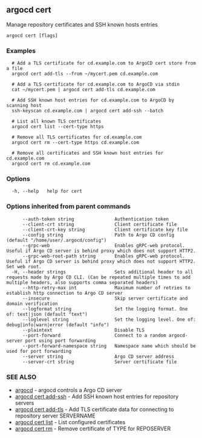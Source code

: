 ## argocd cert

Manage repository certificates and SSH known hosts entries

```
argocd cert [flags]
```

### Examples

```
  # Add a TLS certificate for cd.example.com to ArgoCD cert store from a file
  argocd cert add-tls --from ~/mycert.pem cd.example.com

  # Add a TLS certificate for cd.example.com to ArgoCD via stdin
  cat ~/mycert.pem | argocd cert add-tls cd.example.com

  # Add SSH known host entries for cd.example.com to ArgoCD by scanning host
  ssh-keyscan cd.example.com | argocd cert add-ssh --batch

  # List all known TLS certificates
  argocd cert list --cert-type https

  # Remove all TLS certificates for cd.example.com
  argocd cert rm --cert-type https cd.example.com

  # Remove all certificates and SSH known host entries for cd.example.com
  argocd cert rm cd.example.com

```

### Options

```
  -h, --help   help for cert
```

### Options inherited from parent commands

```
      --auth-token string               Authentication token
      --client-crt string               Client certificate file
      --client-crt-key string           Client certificate key file
      --config string                   Path to Argo CD config (default "/home/user/.argocd/config")
      --grpc-web                        Enables gRPC-web protocol. Useful if Argo CD server is behind proxy which does not support HTTP2.
      --grpc-web-root-path string       Enables gRPC-web protocol. Useful if Argo CD server is behind proxy which does not support HTTP2. Set web root.
  -H, --header strings                  Sets additional header to all requests made by Argo CD CLI. (Can be repeated multiple times to add multiple headers, also supports comma separated headers)
      --http-retry-max int              Maximum number of retries to establish http connection to Argo CD server
      --insecure                        Skip server certificate and domain verification
      --logformat string                Set the logging format. One of: text|json (default "text")
      --loglevel string                 Set the logging level. One of: debug|info|warn|error (default "info")
      --plaintext                       Disable TLS
      --port-forward                    Connect to a random argocd-server port using port forwarding
      --port-forward-namespace string   Namespace name which should be used for port forwarding
      --server string                   Argo CD server address
      --server-crt string               Server certificate file
```

### SEE ALSO

* [argocd](argocd.md)	 - argocd controls a Argo CD server
* [argocd cert add-ssh](argocd_cert_add-ssh.md)	 - Add SSH known host entries for repository servers
* [argocd cert add-tls](argocd_cert_add-tls.md)	 - Add TLS certificate data for connecting to repository server SERVERNAME
* [argocd cert list](argocd_cert_list.md)	 - List configured certificates
* [argocd cert rm](argocd_cert_rm.md)	 - Remove certificate of TYPE for REPOSERVER

